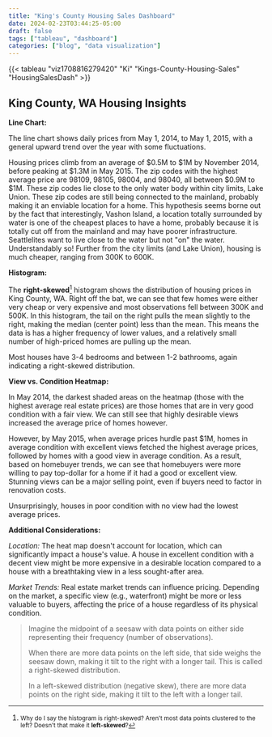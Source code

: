 ```yaml
---
title: "King's County Housing Sales Dashboard"
date: 2024-02-23T03:44:25-05:00
draft: false
tags: ["tableau", "dashboard"]
categories: ["blog", "data visualization"]
---
```



{{< tableau "viz1708816279420" "Ki" "Kings-County-Housing-Sales" "HousingSalesDash" >}}

## King County, WA Housing Insights

**Line Chart:**

The line chart shows daily prices from May 1, 2014, to May 1, 2015, with a general upward trend over the year with some fluctuations. 

Housing prices climb from an average of $0.5M to $1M by November 2014, before peaking at $1.3M in May 2015. The zip codes with the highest average price are 98109, 98105, 98004, and 98040, all between $0.9M to $1M. These zip codes lie close to the only water body within city limits, Lake Union. These zip codes are still being connected to the mainland, probably making it an enviable location for a home. This hypothesis seems borne out by the fact that interestingly, Vashon Island, a location totally surrounded by water is one of the cheapest places to have a home, probably because it is totally cut off from the mainland and may have poorer infrastructure. Seattlelites want to live close to the water but not "on" the water. Understandably so! Further from the city limits (and Lake Union), housing is much cheaper, ranging from 300K to 600K.

**Histogram:**

The **right-skewed**[^1] histogram shows the distribution of housing prices in King County, WA. Right off the bat, we can see that few homes were either very cheap or very expensive and most observations fell between 300K and 500K. In this histogram, the tail on the right pulls the mean slightly to the right, making the median (center point) less than the mean. This means the data is has a higher frequency of lower values, and a relatively small number of high-priced homes are pulling up the mean.

Most houses have 3-4 bedrooms and between 1-2 bathrooms, again indicating a right-skewed distribution.

**View vs. Condition Heatmap:**

In May 2014, the darkest shaded areas on the heatmap (those with the highest average real estate prices) are those homes that are in very good condition with a fair view. We can still see that highly desirable views increased the average price of homes however.

However, by May 2015, when average prices hurdle past $1M, homes in average condition with excellent views fetched the highest average prices, followed by homes with a good view in average condition. As a result, based on homebuyer trends, we can see that homebuyers were more willing to pay top-dollar for a home if it had a good or excellent view. Stunning views can be a major selling point, even if buyers need to factor in renovation costs.

Unsurprisingly, houses in poor condition with no view had the lowest average prices.

**Additional Considerations:**

_Location:_ The heat map doesn't account for location, which can significantly impact a house's value. A house in excellent condition with a decent view might be more expensive in a desirable location compared to a house with a breathtaking view in a less sought-after area.

_Market Trends:_ Real estate market trends can influence pricing. Depending on the market, a specific view (e.g., waterfront) might be more or less valuable to buyers, affecting the price of a house regardless of its physical condition.

[^1]: <small>Why do I say the histogram is right-skewed? Aren't most data points clustered to the left? Doesn't that make it **left-skewed**?

> Imagine the midpoint of a seesaw with data points on either side representing their frequency (number of observations). 
> 
> When there are more data points on the left side, that side weighs the seesaw down, making it tilt to the right with a longer tail. This is called a right-skewed distribution. 
> 
> In a left-skewed distribution (negative skew), there are more data points on the right side, making it tilt to the left with a longer tail.</small>

